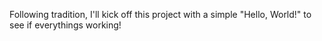 Following tradition, I'll kick off this project with a simple "Hello, World!" to see if everythings working! 